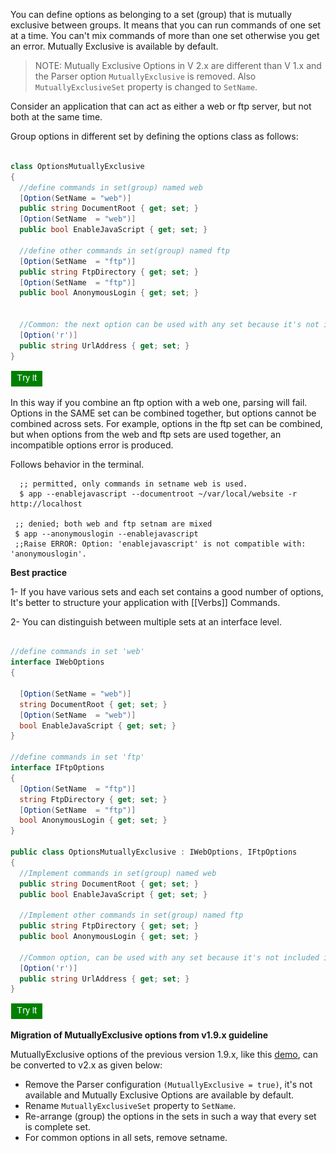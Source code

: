 You can define options as belonging to a set (group) that is mutually exclusive between groups. It means that you can run commands of one set at a time.
You can't mix commands of more than one set otherwise you get an error.
Mutually Exclusive is available by default. 

> NOTE: Mutually Exclusive Options in V 2.x are  different than V 1.x and the Parser option `MutuallyExclusive` is removed. Also `MutuallyExclusiveSet` property is changed to `SetName`.

Consider an application that can act as either a web or ftp server, but not both at the same time.

Group options in different set by defining the options class as follows:

```csharp

class OptionsMutuallyExclusive
{
  //define commands in set(group) named web
  [Option(SetName = "web")]
  public string DocumentRoot { get; set; }
  [Option(SetName  = "web")]
  public bool EnableJavaScript { get; set; } 
  
  //define other commands in set(group) named ftp
  [Option(SetName  = "ftp")]
  public string FtpDirectory { get; set; } 
  [Option(SetName  = "ftp")]
  public bool AnonymousLogin { get; set; }
  
 
  //Common: the next option can be used with any set because it's not included in a set
  [Option('r')]
  public string UrlAddress { get; set; }
}
```

[<img src="media/tryit.png">](https://dotnetfiddle.net/GeXOFY)

In this way if you combine an ftp option with a web one, parsing will fail. Options in the SAME set can be combined together, but options cannot be combined across sets. For example, options in the ftp set can be combined, but when options from the web and ftp sets are used together, an incompatible options error is produced.


Follows behavior in the terminal.

      ;; permitted, only commands in setname web is used.
      $ app --enablejavascript --documentroot ~/var/local/website -r http://localhost

     ;; denied; both web and ftp setnam are mixed
     $ app --anonymouslogin --enablejavascript
     ;;Raise ERROR: Option: 'enablejavascript' is not compatible with: 'anonymouslogin'.
    

**Best practice**

1- If you have various sets and each set contains a good number of options, It's better to structure your application with [[Verbs]] Commands.

2- You can distinguish between multiple sets at an interface level.


```csharp

//define commands in set 'web'
interface IWebOptions
{
   
  [Option(SetName = "web")]
  string DocumentRoot { get; set; }
  [Option(SetName  = "web")]
  bool EnableJavaScript { get; set; } 
}

//define commands in set 'ftp'
interface IFtpOptions
{
  [Option(SetName  = "ftp")]
  string FtpDirectory { get; set; } 
  [Option(SetName  = "ftp")]
  bool AnonymousLogin { get; set; }
}

public class OptionsMutuallyExclusive : IWebOptions, IFtpOptions
{  
  //Implement commands in set(group) named web	
  public string DocumentRoot { get; set; }	  
  public bool EnableJavaScript { get; set; } 
  
  //Implement other commands in set(group) named ftp	
  public string FtpDirectory { get; set; } 	 
  public bool AnonymousLogin { get; set; }

  //Common option, can be used with any set because it's not included in a set
  [Option('r')]
  public string UrlAddress { get; set; }
}

```

[<img src="media/tryit.png">](https://dotnetfiddle.net/uUIfCb)

**Migration of MutuallyExclusive options from v1.9.x guideline**

 MutuallyExclusive options of the previous version 1.9.x, like this [demo](https://dotnetfiddle.net/OkEgxC), 
can be  converted to v2.x as given below:

- Remove the Parser configuration `(MutuallyExclusive = true)`, it's not available and Mutually Exclusive Options are available by default.
- Rename `MutuallyExclusiveSet`  property to `SetName`.
- Re-arrange (group) the options in the sets in such a way that every set is complete set.
-  For common options in all sets, remove setname.



